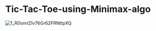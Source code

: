 # Tic-Tac-Toe-using-Minimax-algo


![1_R0omrZIv76Gr62FRNttpXQ](https://user-images.githubusercontent.com/52035406/157237155-022638d5-ad52-441c-9e6f-aab7e4af0670.jpeg)



